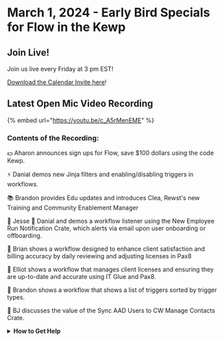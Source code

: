 # March 1, 2024 - Early Bird Specials for Flow in the Kewp

## Join Live!

Join us live every Friday at 3 pm EST!

&#x20;[Download the Calendar Invite here](https://engine.rewst.io/webhooks/custom/trigger/02eb02e2-1177-43d9-9e13-8547414979fc/c47fdd7f-4075-47a8-ba92-94e790e67c06?request\_type=open\_mic\_link&)!

## Latest Open Mic Video Recording

{% embed url="https://youtu.be/c_A5rMenEME" %}

### Contents of the Recording:

💵 Aharon announces sign ups for Flow, save $100 dollars using the code Kewp.&#x20;

⚡ Danial demos new Jinja filters and enabling/disabling triggers in workflows.&#x20;

📚 Brandon provides Edu updates and introduces Clea, Rewst's new Training and Community Enablement Manager&#x20;

🔔 Jesse 💖 Danial and demos a workflow listener using the New Employee Run Notification Crate, which alerts via email upon user onboarding or offboarding.&#x20;

📜 Brian shows a workflow designed to enhance client satisfaction and billing accuracy by daily reviewing and adjusting licenses in Pax8&#x20;

📜 Elliot shows a workflow that manages client licenses and ensuring they are up-to-date and accurate using IT Glue and Pax8.&#x20;

🚀 Brandon shows a workflow that shows a list of triggers sorted by trigger types.&#x20;

🔄 BJ discusses the value of the Sync AAD Users to CW Manage Contacts Crate.

<details>

<summary><strong>How to Get Help</strong></summary>

* 💬 Chat (Discord): [https://discord.gg/rewst​​ ](https://discord.gg/rewst%E2%80%8B%E2%80%8B)
  * Private #\{{ msp \}} channel
  * \#the-kewp
* 🎫 Submit Tickets to: the\_roc@rewst.io
* 📝 Feature Request + Integration Requests: [https://rewst.canny.io/](https://rewst.canny.io/)

**CLUCK UNIVERSITY – REWST TRAINING:**&#x20;

* 👨‍🏫 Live Instructor-Led Training: [https://calendly.com/cluck-u/](https://calendly.com/cluck-u/)
* 🏁 Rewst Foundations Training: [https://docs.rewst.help/cluck-university/rewst-foundations-10x](https://docs.rewst.help/cluck-university/rewst-foundations-10x)
* ▶️ On-demand Videos: [https://docs.rewst.help/cluck-university/rewst-foundations-10x](https://docs.rewst.help/cluck-university/rewst-foundations-10x)

**DOCS:**&#x20;

* 🥚 Rewst Docs: [https://docs.rewst.help ](https://docs.rewst.help)
* ⛩️ Jinja Docs: [https://jinja.palletsprojects.com/](https://jinja.palletsprojects.com/)

**KEY LINKS:**&#x20;

* 📝 Feature Request + Integration Requests: [https://rewst.canny.io/](https://rewst.canny.io/)

</details>
